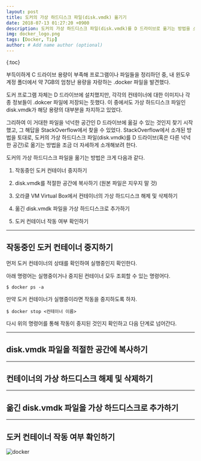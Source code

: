 ```yaml
---
layout: post
title: 도커의 가상 하드디스크 파일(disk.vmdk) 옮기기
date: 2018-07-13 01:27:20 +0900
description: 도커의 가상 하드디스크 파일(disk.vmdk)를 D 드라이브로 옮기는 방법을 소개해보려 한다.
img: docker_logo.png
tags: [Docker, Tip]
author: # Add name author (optional)
---
```


{:toc}


부득이하게 C 드라이브 용량이 부족해 프로그램이나 파일들을 정리하던 중, 내 윈도우 계정 폴더에서 약 7GB의 엄청난 용량을 자랑하는 .docker 파일을 발견했다.

도커 프로그램 자체는 D 드라이브에 설치했지만, 각각의 컨테이너에 대한 이미지나 각종 정보들이 .dokcer 파일에 저장되는 듯했다. 이 중에서도 가상 하드디스크 파일인 disk.vmdk가 해당 용량의 대부분을 차지하고 있었다.

그리하여 이 거대한 파일을 넉넉한 공간인 D 드라이브에 옮길 수 있는 것인지 찾기 시작했고, 그 해답을 StackOverflow에서 찾을 수 있었다. StackOverflow에서 소개된 방법을 토대로, 도커의 가상 하드디스크 파일(disk.vmdk)를 D 드라이브(혹은 다른 넉넉한 공간)로 옮기는 방법을 조금 더 자세하게 소개해보려 한다.

도커의 가상 하드디스크 파일을 옮기는 방법은 크게 다음과 같다.

1. 작동중인 도커 컨테이너 중지하기

2. disk.vmdk를 적절한 공간에 복사하기
(원본 파일은 지우지 말 것)

3. 오라클 VM Virtual Box에서 컨테이너의 가상 하드디스크 해제 및 삭제하기

4. 옮긴 disk.vmdk 파일을 가상 하드디스크로 추가하기

5. 도커 컨테이너 작동 여부 확인하기

---
## **작동중인 도커 컨테이너 중지하기**

먼저 도커 컨테이너의 상태를 확인하여 실행중인지 확인한다.

아래 명령어는 실행중이거나 중지된 컨테이너 모두 조회할 수 있는 명령어다.

    $ docker ps -a

만약 도커 컨테이너가 실행중이라면 작동을 중지하도록 하자.

    $ docker stop <컨테이너 이름>

다시 위의 명령어를 통해 작동이 중지된 것인지 확인하고 다음 단계로 넘어간다.

---
## **disk.vmdk 파일을 적절한 공간에 복사하기**

---
## **컨테이너의 가상 하드디스크 해제 및 삭제하기**

---
## **옮긴 disk.vmdk 파일을 가상 하드디스크로 추가하기**

---
## **도커 컨테이너 작동 여부 확인하기**



![docker]({{site.baseurl}}/assets/img/docker_logo.png)
